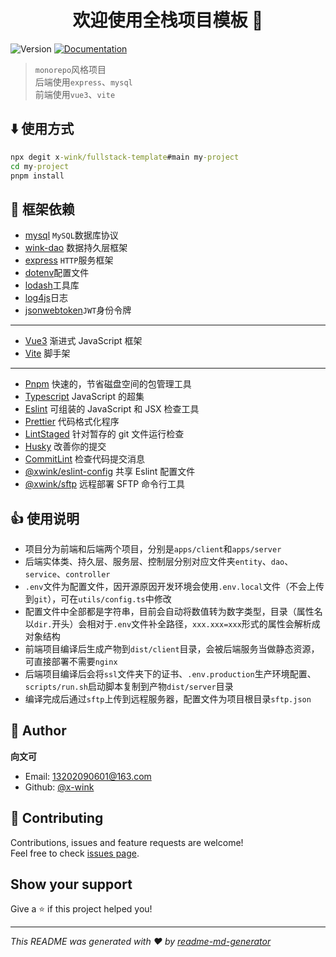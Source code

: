 <h1 align="center">欢迎使用全栈项目模板 👋</h1>
<p>
  <img alt="Version" src="https://img.shields.io/badge/version-1.0.0-blue.svg?cacheSeconds=2592000" />
  <a href="https://github.com/x-wink/fullstack-template#readme" target="_blank">
    <img alt="Documentation" src="https://img.shields.io/badge/documentation-yes-brightgreen.svg" />
  </a>
</p>

> `monorepo`风格项目  
> 后端使用`express`、`mysql`  
> 前端使用`vue3`、`vite`

## ⬇️ 使用方式

```cmd
npx degit x-wink/fullstack-template#main my-project
cd my-project
pnpm install
```

## 🎯 框架依赖

-   [mysql](https://github.com/mysqljs/mysql) `MySQL`数据库协议
-   [wink-dao](https://github.com/x-wink/wink-dao) 数据持久层框架
-   [express](https://expressjs.com/) `HTTP`服务框架
-   [dotenv](https://github.com/motdotla/dotenv)配置文件
-   [lodash](https://github.com/lodash/lodash)工具库
-   [log4js](https://github.com/log4js-node/log4js-node)日志
-   [jsonwebtoken](https://github.com/auth0/node-jsonwebtoken)`JWT`身份令牌

---

-   [Vue3](https://cn.vuejs.org/) 渐进式 JavaScript 框架
-   [Vite](https://cn.vitejs.dev/) 脚手架

---

-   [Pnpm](https://pnpm.io/installation) 快速的，节省磁盘空间的包管理工具
-   [Typescript](https://www.tslang.cn) JavaScript 的超集
-   [Eslint](https://eslint.bootcss.com/) 可组装的 JavaScript 和 JSX 检查工具
-   [Prettier](https://prettier.io/) 代码格式化程序
-   [LintStaged](https://github.com/okonet/lint-staged#readme) 针对暂存的 git 文件运行检查
-   [Husky](https://typicode.github.io/husky) 改善你的提交
-   [CommitLint](https://github.com/conventional-changelog/commitlint#readme) 检查代码提交消息
-   [@xwink/eslint-config](https://github.com/x-wink/eslint-config) 共享 Eslint 配置文件
-   [@xwink/sftp](https://github.com/x-wink/sftp) 远程部署 SFTP 命令行工具

## 👍 使用说明

-   项目分为前端和后端两个项目，分别是`apps/client`和`apps/server`
-   后端实体类、持久层、服务层、控制层分别对应文件夹`entity`、`dao`、`service`、`controller`
-   `.env`文件为配置文件，因开源原因开发环境会使用`.env.local`文件（不会上传到`git`），可在`utils/config.ts`中修改
-   配置文件中全部都是字符串，目前会自动将数值转为数字类型，目录（属性名以`dir.`开头）会相对于`.env`文件补全路径，`xxx.xxx=xxx`形式的属性会解析成对象结构
-   前端项目编译后生成产物到`dist/client`目录，会被后端服务当做静态资源，可直接部署不需要`nginx`
-   后端项目编译后会将`ssl`文件夹下的证书、`.env.production`生产环境配置、`scripts/run.sh`启动脚本复制到产物`dist/server`目录
-   编译完成后通过`sftp`上传到远程服务器，配置文件为项目根目录`sftp.json`

## 👤 Author

**向文可**

-   Email: 13202090601@163.com
-   Github: [@x-wink](https://github.com/x-wink)

## 🤝 Contributing

Contributions, issues and feature requests are welcome!<br />Feel free to check [issues page](https://github.com/x-wink/fullstack-template/issues).

## Show your support

Give a ⭐️ if this project helped you!

---

_This README was generated with ❤️ by [readme-md-generator](https://github.com/kefranabg/readme-md-generator)_
